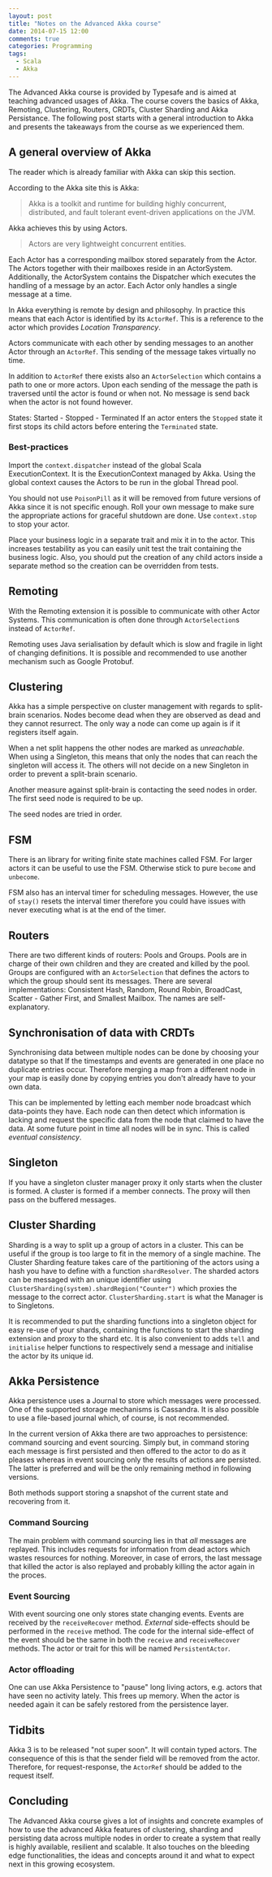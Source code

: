 ```yaml
---
layout: post
title: "Notes on the Advanced Akka course"
date: 2014-07-15 12:00
comments: true
categories: Programming
tags:
  - Scala
  - Akka
---
```

The Advanced Akka course is provided by Typesafe and is aimed at teaching advanced usages of Akka. The course covers the basics of Akka, Remoting, Clustering, Routers, CRDTs, Cluster Sharding and Akka Persistance. The following post starts with a general introduction to Akka and presents the takeaways from the course as we experienced them.

## A general overview of Akka

The reader which is already familiar with Akka can skip this section.

According to the Akka site this is Akka:

> Akka is a toolkit and runtime for building highly 
> concurrent, distributed, and fault tolerant event-driven
> applications on the JVM.

Akka achieves this by using Actors.

> Actors are very lightweight concurrent entities. 

Each Actor has a corresponding mailbox stored separately from the Actor. The Actors together with their mailboxes reside in an ActorSystem. Additionally, the ActorSystem contains the Dispatcher which executes the handling of a message by an actor. Each Actor only handles a single message at a time.

In Akka everything is remote by design and philosophy. In practice this means that each Actor is identified by its `ActorRef`. This is a reference to the actor which provides *Location Transparency*.

Actors communicate with each other by sending messages to an another Actor through an `ActorRef`. This sending of the message takes virtually no time.

In addition to `ActorRef` there exists also an `ActorSelection` which contains a path to one or more actors. Upon each sending of the message the path is traversed until the actor is found or when not. No message is send back when the actor is not found however.

States: Started - Stopped - Terminated
If an actor enters the `Stopped` state it first stops its child actors before entering the `Terminated` state.

### Best-practices

Import the `context.dispatcher` instead of the global Scala ExecutionContext. It is the ExecutionContext managed by Akka. Using the global context causes the Actors to be run in the global Thread pool.

You should not use `PoisonPill` as it will be removed from future versions of Akka since it is not specific enough. Roll your own message to make sure the appropriate actions for graceful shutdown are done. Use `context.stop` to stop your actor.

Place your business logic in a separate trait and mix it in to the actor. This increases testability as you can easily unit test the trait containing the business logic. Also, you should put the creation of any child actors inside a separate method so the creation can be overridden from tests.

## Remoting
With the Remoting extension it is possible to communicate with other Actor Systems. This communication is often done through `ActorSelection`s instead of `ActorRef`.

Remoting uses Java serialisation by default which is slow and fragile in light of changing definitions. It is possible and recommended to use another mechanism such as Google Protobuf.

## Clustering
Akka has a simple perspective on cluster management with regards to split-brain scenarios. Nodes become dead when they are observed as dead and they cannot resurrect. The only way a node can come up again is if it registers itself again.

When a net split happens the other nodes are marked as *unreachable*. When using a Singleton, this means that only the nodes that can reach the singleton will access it. The others will not decide on a new Singleton in order to prevent a split-brain scenario.

Another measure against split-brain is contacting the seed nodes in order. The first seed node is required to be up.

The seed nodes are tried in order.

## FSM
There is an library for writing finite state machines called FSM. For larger actors it can be useful to use the FSM. Otherwise stick to pure `become` and `unbecome`.

FSM also has an interval timer for scheduling messages. However, the use of `stay()` resets the interval timer therefore you could have issues with never executing what is at the end of the timer.

## Routers

There are two different kinds of routers: Pools and Groups. Pools are in charge of their own children and they are created and killed by the pool. Groups are configured with an `ActorSelection` that defines the actors to which the group should sent its messages. There are several implementations: Consistent Hash, Random, Round Robin, BroadCast, Scatter - Gather First, and Smallest Mailbox. The names are self-explanatory.

## Synchronisation of data with CRDTs
Synchronising data between multiple nodes can be done by choosing your datatype so that If the timestamps and events are generated in one place no duplicate entries occur. Therefore merging a map from a different node in your map is easily done by copying entries you don't already have to your own data.

This can be implemented by letting each member node broadcast which data-points they have. Each node can then detect which information is lacking and request the specific data from the node that claimed to have the data. At some future point in time all nodes will be in sync. This is called *eventual consistency*.

## Singleton
If you have a singleton cluster manager proxy it only starts when the cluster is formed. A cluster is formed if a member connects. The proxy will then pass on the buffered messages.

## Cluster Sharding
Sharding is a way to split up a group of actors in a cluster. This can be useful if the group is too large to fit in the memory of a single machine. The Cluster Sharding feature takes care of the partitioning of the actors using a hash you have to define with a function `shardResolver`. The sharded actors can be messaged with an unique identifier using `ClusterSharding(system).shardRegion("Counter")` which proxies the message to the correct actor.
`ClusterSharding.start` is what the Manager is to Singletons.

It is recommended to put the sharding functions into a singleton object for easy re-use of your shards, containing the functions to start the sharding extension and proxy to the shard etc. It is also convenient to adds `tell` and `initialise` helper functions to respectively send a message and initialise the actor by its unique id.

## Akka Persistence

Akka persistence uses a Journal to store which messages were processed. One of the supported storage mechanisms is Cassandra. It is also possible to use a file-based journal which, of course, is not recommended.

In the current version of Akka there are two approaches to persistence: command sourcing and event sourcing. Simply but, in command storing each message is first persisted and then offered to the actor to do as it pleases whereas in event sourcing only the results of actions are persisted. The latter is preferred and will be the only remaining method in following versions.

Both methods support storing a snapshot of the current state and recovering from it.

### Command Sourcing
The main problem with command sourcing lies in that *all* messages are replayed. This includes requests for information from dead actors which wastes resources for nothing. Moreover, in case of errors, the last message that killed the actor is also replayed and probably killing the actor again in the proces.


### Event Sourcing

With event sourcing one only stores state changing events. Events are received by the `receiveRecover` method. *External* side-effects should be performed in the `receive` method. The code for the internal side-effect of the event should be the same in both the `receive` and `receiveRecover` methods. The actor or trait for this will be named `PersistentActor`. 

### Actor offloading

One can use Akka Persistence to "pause" long living actors, e.g. actors that have seen no activity lately. This frees up memory. When the actor is needed again it can be safely restored from the persistence layer.

## Tidbits

Akka 3 is to be released "not super soon". It will contain typed actors. The consequence of this is that the sender field will be removed from the actor. Therefore, for request-response, the `ActorRef` should be added to the request itself.

## Concluding

The Advanced Akka course gives a lot of insights and concrete examples of how to use the advanced Akka features of clustering, sharding and persisting data across multiple nodes in order to create a system that really is highly available, resilient and scalable. It also touches on the bleeding edge functionalities, the ideas and concepts around it and what to expect next in this growing ecosystem.
